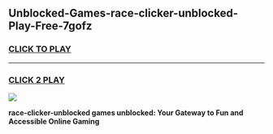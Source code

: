 
## Unblocked-Games-race-clicker-unblocked-Play-Free-7gofz
<h3>
<a href="https://premium76.site?title=race-clicker-unblocked&ref=19M">CLICK TO PLAY</a></h3>
<hr>

<h3>
<a href="https://premium76.site?title=race-clicker-unblocked&ref=19M">CLICK 2 PLAY</a>
  
</h3>

<a href="https://premium76.site?title=race-clicker-unblocked&ref=19M"><img src="https://clearcache.store/games.png"></a>


**race-clicker-unblocked games unblocked: Your Gateway to Fun and Accessible Online Gaming**
